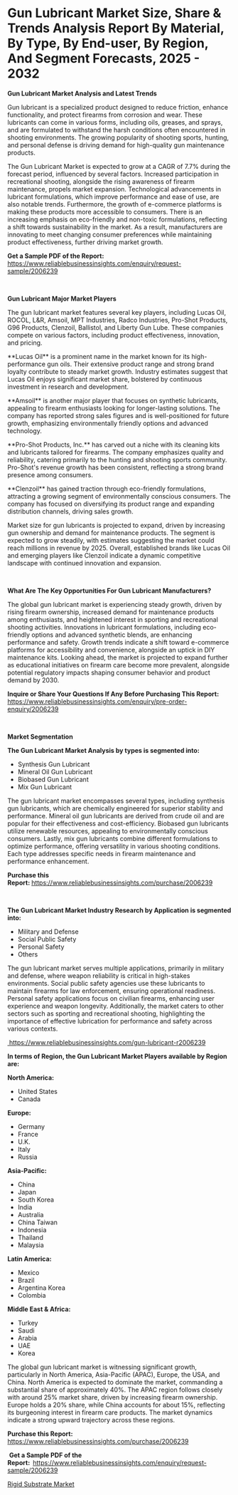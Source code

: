 <p><h1>Gun Lubricant Market Size, Share & Trends Analysis Report By Material, By Type, By End-user, By Region, And Segment Forecasts, 2025 - 2032</h1></p><p><strong>Gun Lubricant Market Analysis and Latest Trends</strong></p>
<p><p>Gun lubricant is a specialized product designed to reduce friction, enhance functionality, and protect firearms from corrosion and wear. These lubricants can come in various forms, including oils, greases, and sprays, and are formulated to withstand the harsh conditions often encountered in shooting environments. The growing popularity of shooting sports, hunting, and personal defense is driving demand for high-quality gun maintenance products.</p><p>The Gun Lubricant Market is expected to grow at a CAGR of 7.7% during the forecast period, influenced by several factors. Increased participation in recreational shooting, alongside the rising awareness of firearm maintenance, propels market expansion. Technological advancements in lubricant formulations, which improve performance and ease of use, are also notable trends. Furthermore, the growth of e-commerce platforms is making these products more accessible to consumers. There is an increasing emphasis on eco-friendly and non-toxic formulations, reflecting a shift towards sustainability in the market. As a result, manufacturers are innovating to meet changing consumer preferences while maintaining product effectiveness, further driving market growth.</p></p>
<p><strong>Get a Sample PDF of the Report:&nbsp;</strong> <a href="https://www.reliablebusinessinsights.com/enquiry/request-sample/2006239?utm_campaign=2274&utm_medium=2&utm_source=Github&utm_content=ia&utm_term=01042025&utm_id=gun-lubricant">https://www.reliablebusinessinsights.com/enquiry/request-sample/2006239</a></p>
<p>&nbsp;</p>
<p><strong>Gun Lubricant Major Market Players</strong></p>
<p><p>The gun lubricant market features several key players, including Lucas Oil, ROCOL, L&R, Amsoil, MPT Industries, Radco Industries, Pro-Shot Products, G96 Products, Clenzoil, Ballistol, and Liberty Gun Lube. These companies compete on various factors, including product effectiveness, innovation, and pricing.</p><p>**Lucas Oil** is a prominent name in the market known for its high-performance gun oils. Their extensive product range and strong brand loyalty contribute to steady market growth. Industry estimates suggest that Lucas Oil enjoys significant market share, bolstered by continuous investment in research and development.</p><p>**Amsoil** is another major player that focuses on synthetic lubricants, appealing to firearm enthusiasts looking for longer-lasting solutions. The company has reported strong sales figures and is well-positioned for future growth, emphasizing environmentally friendly options and advanced technology.</p><p>**Pro-Shot Products, Inc.** has carved out a niche with its cleaning kits and lubricants tailored for firearms. The company emphasizes quality and reliability, catering primarily to the hunting and shooting sports community. Pro-Shot's revenue growth has been consistent, reflecting a strong brand presence among consumers.</p><p>**Clenzoil** has gained traction through eco-friendly formulations, attracting a growing segment of environmentally conscious consumers. The company has focused on diversifying its product range and expanding distribution channels, driving sales growth.</p><p>Market size for gun lubricants is projected to expand, driven by increasing gun ownership and demand for maintenance products. The segment is expected to grow steadily, with estimates suggesting the market could reach millions in revenue by 2025. Overall, established brands like Lucas Oil and emerging players like Clenzoil indicate a dynamic competitive landscape with continued innovation and expansion.</p></p>
<p>&nbsp;</p>
<p><strong>What Are The Key Opportunities For Gun Lubricant Manufacturers?</strong></p>
<p><p>The global gun lubricant market is experiencing steady growth, driven by rising firearm ownership, increased demand for maintenance products among enthusiasts, and heightened interest in sporting and recreational shooting activities. Innovations in lubricant formulations, including eco-friendly options and advanced synthetic blends, are enhancing performance and safety. Growth trends indicate a shift toward e-commerce platforms for accessibility and convenience, alongside an uptick in DIY maintenance kits. Looking ahead, the market is projected to expand further as educational initiatives on firearm care become more prevalent, alongside potential regulatory impacts shaping consumer behavior and product demand by 2030.</p></p>
<p><strong>Inquire or Share Your Questions If Any Before Purchasing This Report:</strong> <a href="https://www.reliablebusinessinsights.com/enquiry/pre-order-enquiry/2006239?utm_campaign=2274&utm_medium=2&utm_source=Github&utm_content=ia&utm_term=01042025&utm_id=gun-lubricant">https://www.reliablebusinessinsights.com/enquiry/pre-order-enquiry/2006239</a></p>
<p>&nbsp;</p>
<p><strong>Market Segmentation</strong></p>
<p><strong>The Gun Lubricant Market Analysis by types is segmented into:</strong></p>
<p><ul><li>Synthesis Gun Lubricant</li><li>Mineral Oil Gun Lubricant</li><li>Biobased Gun Lubricant</li><li>Mix Gun Lubricant</li></ul></p>
<p><p>The gun lubricant market encompasses several types, including synthesis gun lubricants, which are chemically engineered for superior stability and performance. Mineral oil gun lubricants are derived from crude oil and are popular for their effectiveness and cost-efficiency. Biobased gun lubricants utilize renewable resources, appealing to environmentally conscious consumers. Lastly, mix gun lubricants combine different formulations to optimize performance, offering versatility in various shooting conditions. Each type addresses specific needs in firearm maintenance and performance enhancement.</p></p>
<p><strong>Purchase this Report:&nbsp;</strong><a href="https://www.reliablebusinessinsights.com/purchase/2006239?utm_campaign=2274&utm_medium=2&utm_source=Github&utm_content=ia&utm_term=01042025&utm_id=gun-lubricant">https://www.reliablebusinessinsights.com/purchase/2006239</a></p>
<p>&nbsp;</p>
<p><strong>The Gun Lubricant Market Industry Research by Application is segmented into:</strong></p>
<p><ul><li>Military and Defense</li><li>Social Public Safety</li><li>Personal Safety</li><li>Others</li></ul></p>
<p><p>The gun lubricant market serves multiple applications, primarily in military and defense, where weapon reliability is critical in high-stakes environments. Social public safety agencies use these lubricants to maintain firearms for law enforcement, ensuring operational readiness. Personal safety applications focus on civilian firearms, enhancing user experience and weapon longevity. Additionally, the market caters to other sectors such as sporting and recreational shooting, highlighting the importance of effective lubrication for performance and safety across various contexts.</p></p>
<p><a href="https://www.reliablebusinessinsights.com/gun-lubricant-r2006239?utm_campaign=2274&utm_medium=2&utm_source=Github&utm_content=ia&utm_term=01042025&utm_id=gun-lubricant">&nbsp;https://www.reliablebusinessinsights.com/gun-lubricant-r2006239</a></p>
<p><strong>In terms of Region, the Gun Lubricant Market Players available by Region are:</strong></p>
<p>
    <p> <strong> North America: </strong>
        <ul>
            <li>United States</li>
            <li>Canada</li>
        </ul>
        </p> 
    <p> <strong> Europe: </strong>
        <ul>
            <li>Germany</li>
            <li>France</li>
            <li>U.K.</li>
            <li>Italy</li>
            <li>Russia</li>
        </ul>
        </p> 
    <p> <strong> Asia-Pacific: </strong>
        <ul>
            <li>China</li>
            <li>Japan</li>
            <li>South Korea</li>
            <li>India</li>
            <li>Australia</li>
            <li>China Taiwan</li>
            <li>Indonesia</li>
            <li>Thailand</li>
            <li>Malaysia</li>
        </ul>
        </p> 
    <p> <strong> Latin America: </strong>
        <ul>
            <li>Mexico</li>
            <li>Brazil</li>
            <li>Argentina Korea</li>
            <li>Colombia</li>
        </ul>
        </p> 
    <p> <strong> Middle East & Africa: </strong>
        <ul>
            <li>Turkey</li>
            <li>Saudi</li>
            <li>Arabia</li>
            <li>UAE</li>
            <li>Korea</li>
        </ul>
    </p>
    </p>
<p><p>The global gun lubricant market is witnessing significant growth, particularly in North America, Asia-Pacific (APAC), Europe, the USA, and China. North America is expected to dominate the market, commanding a substantial share of approximately 40%. The APAC region follows closely with around 25% market share, driven by increasing firearm ownership. Europe holds a 20% share, while China accounts for about 15%, reflecting its burgeoning interest in firearm care products. The market dynamics indicate a strong upward trajectory across these regions.</p></p>
<p><strong>Purchase this Report: </strong><a href="https://www.reliablebusinessinsights.com/purchase/2006239?utm_campaign=2274&utm_medium=2&utm_source=Github&utm_content=ia&utm_term=01042025&utm_id=gun-lubricant">https://www.reliablebusinessinsights.com/purchase/2006239</a></p>
<p>&nbsp;<strong>Get a Sample PDF of the Report:&nbsp;&nbsp;</strong><a href="https://www.reliablebusinessinsights.com/enquiry/request-sample/2006239?utm_campaign=2274&utm_medium=2&utm_source=Github&utm_content=ia&utm_term=01042025&utm_id=gun-lubricant">https://www.reliablebusinessinsights.com/enquiry/request-sample/2006239</a></p>
<p><strong></strong></p>
<p><p><a href="https://github.com/AngelaWalsh696/Market-Research-Report-List-2/blob/main/rigid-substrate-market.md?utm_campaign=2274&utm_medium=2&utm_source=Github&utm_content=ia&utm_term=01042025&utm_id=gun-lubricant">Rigid Substrate Market</a></p></p>